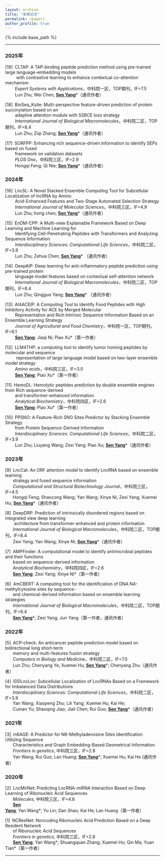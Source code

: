 ```yaml
---
layout: archive
title: "发表论文"
permalink: /paper/
author_profile: true
---
```


{% include base_path %}

---
### 2025年
[19]&ensp;CLTAP: A TAP-binding peptide prediction method using pre-trained large language-embedding models<br>
&nbsp;&emsp;&emsp; with contrastive learning to enhance contextual co-attention mechanism<br>
&nbsp;&emsp;&emsp;*Expert Systems with Applications*，中科院一区，TOP期刊，IF=7.5<br>
&nbsp;&emsp;&emsp;Lun Zhu; Wei Chen; <ins>**Sen Yang**</ins>*（通讯作者）

[18]&ensp;BioSeq_Ksite: Multi-perspective feature-driven prediction of protein succinylation based on an<br>
&nbsp;&emsp;&emsp;adaptive attention module with SSBCE loss strategy <br>
&nbsp;&emsp;&emsp;*International Journal of Biological Macromolecules*，中科院二区，TOP期刊，IF=8.4<br>
&nbsp;&emsp;&emsp;Lun Zhu; Ziqi Zhang; <ins>**Sen Yang**</ins>*（通讯作者）

[17]&ensp;SORFPP: Enhancing rich sequence-driven information to identify SEPs based on fused<br>
&nbsp;&emsp;&emsp;framework on validation datasets<br>
&nbsp;&emsp;&emsp;*PLOS One*，中科院三区，IF=2.9<br>
&nbsp;&emsp;&emsp;Hongqi Feng; Qi Nie; <ins>**Sen Yang**</ins>*（通讯作者）

### 2024年
[16]&ensp;LncSL: A Novel Stacked Ensemble Computing Tool for Subcellular Localization of lncRNA by Amino<br>
&nbsp;&emsp;&emsp;Acid-Enhanced Features and Two-Stage Automated Selection Strategy<br>
&nbsp;&emsp;&emsp;*International Journal of Molecular Sciences*，中科院三区，IF=4.9<br>
&nbsp;&emsp;&emsp;Lun Zhu; hong chen; <ins>**Sen Yang**</ins>*（通讯作者）

[15]&ensp;EnDM-CPP: A Multi-view Explainable Framework Based on Deep Learning and Machine Learning for<br>
&nbsp;&emsp;&emsp;Identifying Cell-Penetrating Peptides with Transformers and Analyzing Sequence Information<br> 
&nbsp;&emsp;&emsp;*Interdisciplinary Sciences: Computational Life Sciences*，中科院二区，IF=3.9<br>
&nbsp;&emsp;&emsp;Lun Zhu; Zehua Chen; <ins>**<u>Sen Yang</u>**</ins>* （通讯作者）

[14]&ensp;DeepAIP: Deep learning for anti-inflammatory peptide prediction using pre-trained protein<br> 
&nbsp;&emsp;&emsp;language model features based on contextual self-attention network<br>
&nbsp;&emsp;&emsp;*International Journal of Biological Macromolecules*，中科院二区，TOP期刊，IF=8.4<br>
&nbsp;&emsp;&emsp;Lun Zhu; Qingguo Yang; <ins>**<u>Sen Yang</u>**</ins>* （通讯作者）

[13]&ensp;AI4ACEIP: A Computing Tool to Identify Food Peptides with High Inhibitory Activity for ACE by Merged Molecular<br> 
&nbsp;&emsp;&emsp;Representation and Rich Intrinsic Sequence Information Based on an Ensemble Learning Strategy<br>
&nbsp;&emsp;&emsp;*Journal of Agricultural and Food Chemistry*，中科院一区，TOP期刊，IF=6.1<br>
&nbsp;&emsp;&emsp;<ins>**Sen Yang**</ins>; Jiaqi Ni; Piao Xu*（第一作者）

[12]&ensp;LLM4THP: a computing tool to identify tumor homing peptides by molecular and sequence<br> 
&nbsp;&emsp;&emsp; representation of large language model based on two-layer ensemble model strategy<br>
&nbsp;&emsp;&emsp;*Amino acids*，中科院三区，IF=3.0<br>
&nbsp;&emsp;&emsp;<ins>**Sen Yang**</ins>; Piao Xu*（第一作者）

[11]&ensp;HemoDL: Hemolytic peptides prediction by double ensemble engines from Rich sequence-derived<br>
&nbsp;&emsp;&emsp;and transformer-enhanced information<br>
&nbsp;&emsp;&emsp;*Analytical Biochemistry*，中科院四区，IF=2.6<br>
&nbsp;&emsp;&emsp;<ins>**Sen Yang**</ins>; Piao Xu*（第一作者）

[10]&ensp;PPSNO: A Feature-Rich SNO Sites Predictor by Stacking Ensemble Strategy<br>
&nbsp;&emsp;&emsp;from Protein Sequence-Derived Information<br>
&nbsp;&emsp;&emsp;*Interdisciplinary Sciences: Computational Life Sciences*，中科院二区，IF=3.9<br>
&nbsp;&emsp;&emsp;Lun Zhu; Liuyang Wang; Zexi Yang; Piao Xu; <ins>**Sen Yang**</ins>*（通讯作者）

### 2023年
[9]&ensp;LncCat: An ORF attention model to identify LncRNA based on ensemble learning<br>
&nbsp;&ensp;&emsp;strategy and fused sequence information<br>
&nbsp;&ensp;&emsp;*Computational and Structural Biotechnology Journal*，中科院三区，IF=4.5<br>
&nbsp;&ensp;&emsp;Hongqi Feng; Shaocong Wang; Yan Wang; Xinye Ni; Zexi Yang; Xuemei Hu; <ins>**Sen Yang**</ins>*（通讯作者）

[8]&ensp;DeepDRP: Prediction of intrinsically disordered regions based on integrated view deep learning<br>
&nbsp;&ensp;&emsp; architecture from transformer-enhanced and protein information<br>
&nbsp;&ensp;&emsp;*International Journal of Biological Macromolecules*，中科院二区，TOP期刊，IF=8.4<br>
&nbsp;&ensp;&emsp;Zexi Yang; Yan Wang; Xinye Ni; <ins>**Sen Yang**</ins>*（通讯作者）

[7]&ensp;AMPFinder: A computational model to identify antimicrobial peptides and their functions<br>
&nbsp;&ensp;&emsp;based on sequence-derived information<br>
&nbsp;&ensp;&emsp;*Analytical Biochemistry*，中科院四区，IF=2.6<br>
&nbsp;&ensp;&emsp;<ins>**Sen Yang**</ins>; Zexi Yang; Xinye Ni*（第一作者）

[6]&ensp;4mCBERT: A computing tool for the identification of DNA N4-methylcytosine sites by sequence-<br>
&nbsp;&ensp;&emsp;and chemical-derived information based on ensemble learning strategies<br>
&nbsp;&ensp;&emsp;*International Journal of Biological Macromolecules*，中科院二区，TOP期刊，IF=8.4<br>
&nbsp;&ensp;&emsp;<ins>**Sen Yang**</ins>*; Zexi Yang; Jun Yang（第一作者，通讯作者）


### 2022年
[5]&ensp;ACP-check: An anticancer peptide prediction model based on bidirectional long short-term <br>
&nbsp;&ensp;&emsp;memory and multi-features fusion strategy<br>
&nbsp;&ensp;&emsp;*Computers in Biology and Medicine*，中科院二区，IF=7.0<br>
&nbsp;&ensp;&emsp;Lun Zhu; Chenyang Ye; Xuemei Hu; <ins>**Sen Yang**</ins>*; Chenyang Zhu（通讯作者）

[4]&ensp;IDDLncLoc: Subcellular Localization of LncRNAs Based on a Framework for Imbalanced Data Distributions<br>
&nbsp;&ensp;&emsp;*Interdisciplinary Sciences: Computational Life Sciences*，中科院二区，IF=3.9<br>
&nbsp;&ensp;&emsp;Yan Wang; Xiaopeng Zhu; Lili Yang; Xuemei Hu; Kai He;<br>
&nbsp;&ensp;&emsp;Cuinan Yu; Shaoqing Jiao; Jiali Chen; Rui Guo; <ins>**Sen Yang**</ins>*（通讯作者）

### 2021年
[3]&ensp;m6AGE: A Predictor for N6-Methyladenosine Sites Identification Utilizing Sequence<br>
&nbsp;&ensp;&emsp;Characteristics and Graph Embedding-Based Geometrical Information<br>
&nbsp;&ensp;&emsp;*Frontiers in genetics*, 中科院三区，IF=2.8<br>
&nbsp;&ensp;&emsp;Yan Wang; Rui Guo; Lan Huang; <ins>**Sen Yang**</ins>*; Xuemei Hu; Kai He (通讯作者)

### 2020年
[2]&ensp;LncMirNet: Predicting LncRNA-miRNA Interaction Based on Deep Learning of Ribonucleic Acid Sequences<br>
&nbsp;&ensp;&emsp;*Molecules*, 中科院三区，IF=4.6<br>
&nbsp;&ensp;&emsp;<ins>**Sen Yang**</ins>; Yan Wang*; Yu Lin; Dan Shao; Kai He; Lan Huang（第一作者）

[1]&ensp;NCResNet: Noncoding Ribonucleic Acid Prediction Based on a Deep Resident Network<br>
&nbsp;&ensp;&emsp;of Ribonucleic Acid Sequences<br>
&nbsp;&ensp;&emsp;*Frontiers in genetics*, 中科院三区，IF=2.8<br>
&nbsp;&ensp;&emsp;<ins>**Sen Yang**</ins>; Yan Wang*; Shuangquan Zhang; Xuemei Hu; Qin Ma; Yuan Tian*（第一作者）

---
